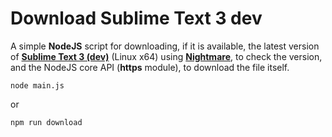 # Download Sublime Text 3 dev

A simple **NodeJS** script for downloading, if it is available, the latest version of **[Sublime Text 3 (dev)](https://www.sublimetext.com/3dev)** (Linux x64) using [**Nightmare**](https://github.com/segmentio/nightmare), to check the version, and the NodeJS core API (**https** module), to download the file itself.

```shell
node main.js
```

or

```shell
npm run download
```
